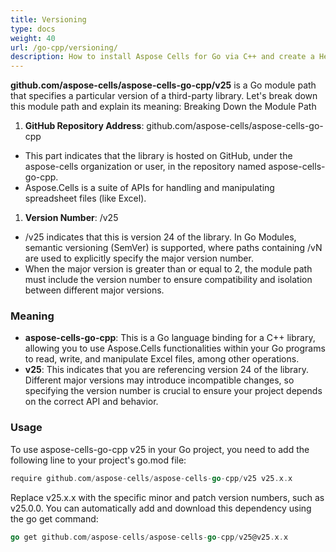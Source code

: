 ```yaml
---
title: Versioning
type: docs
weight: 40
url: /go-cpp/versioning/
description: How to install Aspose Cells for Go via C++ and create a Hello World application.
---
```


**github.com/aspose-cells/aspose-cells-go-cpp/v25** is a Go module path that specifies a particular version of a third-party library. Let's break down this module path and explain its meaning:
Breaking Down the Module Path

1. **GitHub Repository Address**: github.com/aspose-cells/aspose-cells-go-cpp

- This part indicates that the library is hosted on GitHub, under the aspose-cells organization or user, in the repository named aspose-cells-go-cpp.
- Aspose.Cells is a suite of APIs for handling and manipulating spreadsheet files (like Excel).

1. **Version Number**: /v25

- /v25 indicates that this is version 24 of the library. In Go Modules, semantic versioning (SemVer) is supported, where paths containing /vN are used to explicitly specify the major version number.
- When the major version is greater than or equal to 2, the module path must include the version number to ensure compatibility and isolation between different major versions.

### **Meaning**

- **aspose-cells-go-cpp**: This is a Go language binding for a C++ library, allowing you to use Aspose.Cells functionalities within your Go programs to read, write, and manipulate Excel files, among other operations.
- **v25**: This indicates that you are referencing version 24 of the library. Different major versions may introduce incompatible changes, so specifying the version number is crucial to ensure your project depends on the correct API and behavior.

### **Usage**

To use aspose-cells-go-cpp v25 in your Go project, you need to add the following line to your project's go.mod file:

```Go
require github.com/aspose-cells/aspose-cells-go-cpp/v25 v25.x.x
```

Replace v25.x.x with the specific minor and patch version numbers, such as v25.0.0. You can automatically add and download this dependency using the go get command:

```Go
go get github.com/aspose-cells/aspose-cells-go-cpp/v25@v25.x.x
```
